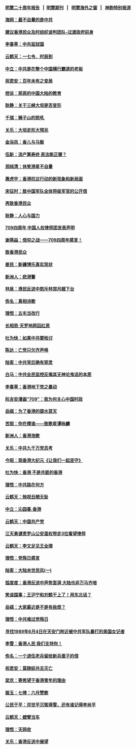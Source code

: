 #### [明慧二十周年报告](https://github.com/gfw-breaker/mh-reports/blob/master/README.md) &nbsp;&nbsp;|&nbsp;&nbsp;[明慧期刊](https://github.com/gfw-breaker/mh-qikan) &nbsp;&nbsp;|&nbsp;&nbsp; [明慧海外之窗](https://github.com/gfw-breaker/mh-news/blob/master/README.md) &nbsp;&nbsp;|&nbsp;&nbsp; [神韵特别报道](https://github.com/gfw-breaker/mh-news/blob/master/shenyun.md) 

#### [海网：最不自量的是中共](../pages/nsc993/n11380440.md) 

#### [建议香港民众及时组织谈判团队-过渡政府前身](../pages/nsc993/n11379909.md) 

#### [李春草：中共监狱国](../pages/nsc993/n11378989.md) 

#### [云鹤天：一七令．时辰到](../pages/nsc993/n11379260.md) 

#### [中立：中共是在整个中国横行霸道的老板](../pages/nsc993/n11378382.md) 

#### [祝君安：百年未有之变局](../pages/nsc993/n11378376.md) 

#### [控诉：邪恶的中国大陆的教育](../pages/nsc993/n11378344.md) 

#### [耿静：关于三峡大坝是否变形](../pages/nsc993/n11375879.md) 

#### [千瑞：狮子山的怒吼 ](../pages/nsc993/n11375644.md) 

#### [关乐：大坝走形大预兆](../pages/nsc993/n11375629.md) 

#### [金浴凤：香儿与马贩](../pages/nsc993/n11375580.md) 

#### [伍新：流产算寿终  恶法能正寝？](../pages/nsc993/n11375581.md) 

#### [郑纯清：休笑港星不自量](../pages/nsc993/n11375555.md) 

#### [惠虎宇：香港抗议行动的新现象和新局面](../pages/nsc993/n11375501.md) 

#### [宋征时：致中国军队全体将级军官的公开信](../pages/nsc993/n11373354.md) 

#### [再致香港民众](../pages/nsc993/n11373870.md) 

#### [耿静：人心与国力](../pages/nsc993/n11373759.md) 

#### [709四周年 中国人权律师团发表声明](../pages/nsc993/n11373565.md) 

#### [谢燕益：信仰之战——709四周年感言！](../pages/nsc993/n11373388.md) 

#### [致香港民众](../pages/nsc993/n11373286.md) 

#### [姜民：新疆博乐真实现状](../pages/nsc993/n11371223.md) 

#### [新洲人：悲港警](../pages/nsc993/n11371174.md) 

#### [林泉：港民反送中怒斥林郑月娥下台](../pages/nsc993/n11370676.md) 

#### [佚名：真相诗歌](../pages/nsc993/n11370666.md) 

#### [理悟：五毛当改行](../pages/nsc993/n11369314.md) 

#### [长相思‧天罗地网囚红恶](../pages/nsc993/n11368444.md) 

#### [吐为快：如果中共要检讨](../pages/nsc993/n11368441.md) 

#### [陈达：亡党只欠齐声唤](../pages/nsc993/n11367838.md) 

#### [陆客：中共背后确有邪灵](../pages/nsc993/n11365263.md) 

#### [白马：中共全民监控反揭其无神论鬼话的本质](../pages/nsc993/n11365236.md) 

#### [李春草：香港地下党之暴动](../pages/nsc993/n11365210.md) 

#### [阮吉安漫画“709”：我为何关心中国时政](../pages/nsc993/n11362127.md) 

#### [岳祺：为了香港的碧水蓝天](../pages/nsc993/n11362627.md) 

#### [苦胆：你在撑谁——致歌星谭咏麟](../pages/nsc993/n11361348.md) 

#### [新洲人：香港浩歌](../pages/nsc993/n11361334.md) 

#### [关乐：中共九千万党员考](../pages/nsc993/n11361304.md) 

#### [今昭：观香港大纪元《让我们一起坚守》](../pages/nsc993/n11361244.md) 

#### [吐为快：香港  不是共匪的香港](../pages/nsc993/n11360918.md) 

#### [理悟：中共路在何方](../pages/nsc993/n11360509.md) 

#### [云鹤天：殃视丑陋无耻](../pages/nsc993/n11358872.md) 

#### [中立：沁园春.香港](../pages/nsc993/n11358843.md) 

#### [云鹤天：中国共产党](../pages/nsc993/n11356465.md) 

#### [江天勇谴责罗山公安滥权带走3位看望律师](../pages/nsc993/n11356042.md) 

#### [云鹤天：李文足见王全璋](../pages/nsc993/n11355225.md) 

#### [理悟：党殇日感言](../pages/nsc993/n11354531.md) 

#### [陆客：大陆末世民风(一)](../pages/nsc993/n11354496.md) 

#### [弧度度：香港反送中声势澎湃 大陆也非万马齐喑](../pages/nsc993/n11352991.md) 

#### [笑谈国事：王沪宁和刘鹤干上了！用东北话？](../pages/nsc993/n11353228.md) 

#### [岳祺：大家最近是不是有些烦？](../pages/nsc993/n11351759.md) 

#### [理悟：中共难过党殇日](../pages/nsc993/n11351696.md) 

#### [寻找1989年6月4日在天安门附近被中共军队暴打的美国女记者](../pages/nsc993/n11349063.md) 

#### [李雪：香港人民  我们支持你！](../pages/nsc993/n11348996.md) 

#### [佚名：一个退伍老兵留给新兵蛋子的信](../pages/nsc993/n11348123.md) 

#### [祝君安：莫随妖共去灭亡](../pages/nsc993/n11346908.md) 

#### [梁京：寄希望于香港青年的理由](../pages/nsc993/n11346646.md) 

#### [振玉：七律：六月赞歌](../pages/nsc993/n11344256.md) 

#### [公民于平：邓世平沉冤得雪，还有谁记得李尚平](../pages/nsc993/n11344145.md) 

#### [云鹤天：螳臂当车](../pages/nsc993/n11343499.md) 

#### [理悟：天网收](../pages/nsc993/n11343389.md) 

#### [关乐：香港反送中展望](../pages/nsc993/n11342228.md) 

